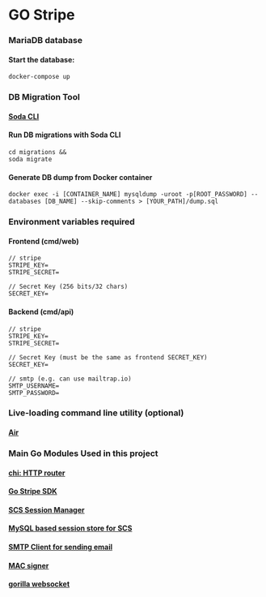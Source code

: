 # GO Stripe


### MariaDB database

#### Start the database:
```
docker-compose up
```

### DB Migration Tool

#### [Soda CLI](https://gobuffalo.io/en/docs/db/toolbox/)

#### Run DB migrations with Soda CLI
```
cd migrations &&
soda migrate
```

#### Generate DB dump from Docker container
```
docker exec -i [CONTAINER_NAME] mysqldump -uroot -p[ROOT_PASSWORD] --databases [DB_NAME] --skip-comments > [YOUR_PATH]/dump.sql
```

### Environment variables required

#### Frontend (cmd/web)
```
// stripe
STRIPE_KEY=
STRIPE_SECRET=

// Secret Key (256 bits/32 chars)
SECRET_KEY=
```

#### Backend (cmd/api)
```
// stripe
STRIPE_KEY=
STRIPE_SECRET=

// Secret Key (must be the same as frontend SECRET_KEY)
SECRET_KEY=

// smtp (e.g. can use mailtrap.io)
SMTP_USERNAME=
SMTP_PASSWORD=
```

### Live-loading command line utility (optional)

#### [Air](https://github.com/cosmtrek/air)


### Main Go Modules Used in this project

#### [chi: HTTP router](https://github.com/go-chi/chi)
#### [Go Stripe SDK](https://github.com/stripe/stripe-go)
#### [SCS Session Manager](https://github.com/alexedwards/scs)
#### [MySQL based session store for SCS](https://github.com/alexedwards/scs/tree/master/mysqlstore)
#### [SMTP Client for sending email](https://github.com/xhit/go-simple-mail)
#### [MAC signer](https://github.com/bwmarrin/go-alone)
#### [gorilla websocket](https://github.com/gorilla/websocket)
